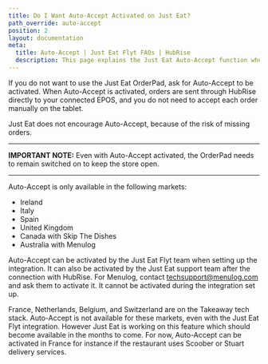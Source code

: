 ```yaml
---
title: Do I Want Auto-Accept Activated on Just Eat?
path_override: auto-accept
position: 2
layout: documentation
meta:
  title: Auto-Accept | Just Eat Flyt FAQs | HubRise
  description: This page explains the Just Eat Auto-Accept function when connecting the HubRise Just Eat Flyt Bridge.
---
```


If you do not want to use the Just Eat OrderPad, ask for Auto-Accept to be activated. When Auto-Accept is activated, orders are sent through HubRise directly to your connected EPOS, and you do not need to accept each order manually on the tablet.

Just Eat does not encourage Auto-Accept, because of the risk of missing orders.

---

**IMPORTANT NOTE:** Even with Auto-Accept activated, the OrderPad needs to remain switched on to keep the store open.

---

Auto-Accept is only available in the following markets:

- Ireland
- Italy
- Spain
- United Kingdom
- Canada with Skip The Dishes
- Australia with Menulog

Auto-Accept can be activated by the Just Eat Flyt team when setting up the integration. It can also be activated by the Just Eat support team after the connection with HubRise.
For Menulog, contact techsupport@menulog.com and ask them to activate it. It cannot be activated during the integration set up.

France, Netherlands, Belgium, and Switzerland are on the Takeaway tech stack. Auto-Accept is not available for these markets, even with the Just Eat Flyt integration. However Just Eat is working on this feature which should become available in the months to come. For now, Auto-Accept can be activated in France for instance if the restaurant uses Scoober or Stuart delivery services.
